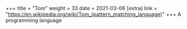 +++
title = "Tom"
weight = 33
date = 2021-03-06
[extra]
link = "https://en.wikipedia.org/wiki/Tom_(pattern_matching_language)"
+++
A programming language

